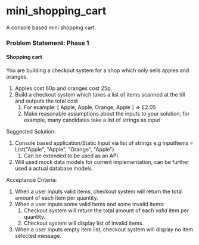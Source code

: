 # mini_shopping_cart
A console based mini shopping cart.

### Problem Statement: Phase 1

#### Shopping cart
You are building a checkout system for a shop which only sells apples and oranges. 
1. Apples cost 60p and oranges cost 25p. 
2. Build a checkout system which takes a list of items scanned at the till and outputs the total cost 
   1. For example: [ Apple, Apple, Orange, Apple ] => £2.05 
   2. Make reasonable assumptions about the inputs to your solution; for example, many
   candidates take a list of strings as input

Suggested Solution:
1. Console based application/Static Input via list of strings e.g inputItems = List("Apple", "Apple", "Orange", "Apple")
   1. Can be extended to be used as an API.
2. Will used mock data models for current implementation, can be further used a actual database models.


Acceptance Criteria:
1. When a user inputs valid items, checkout system will return the total amount of each item per quantity.
2. When a user inputs some valid items and some invalid items:
   1. Checkout system will return the total amount of each *valid* item per quantity.
   2. Checkout system will display list of invalid items.
3. When a user inputs empty item list, checkout system will display no item selected message.
